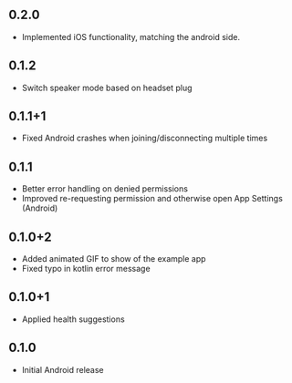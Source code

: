## 0.2.0

* Implemented iOS functionality, matching the android side.

## 0.1.2

* Switch speaker mode based on headset plug

## 0.1.1+1

* Fixed Android crashes when joining/disconnecting multiple times

## 0.1.1

* Better error handling on denied permissions
* Improved re-requesting permission and otherwise open App Settings (Android)

## 0.1.0+2

* Added animated GIF to show of the example app
* Fixed typo in kotlin error message

## 0.1.0+1

* Applied health suggestions

## 0.1.0

* Initial Android release
